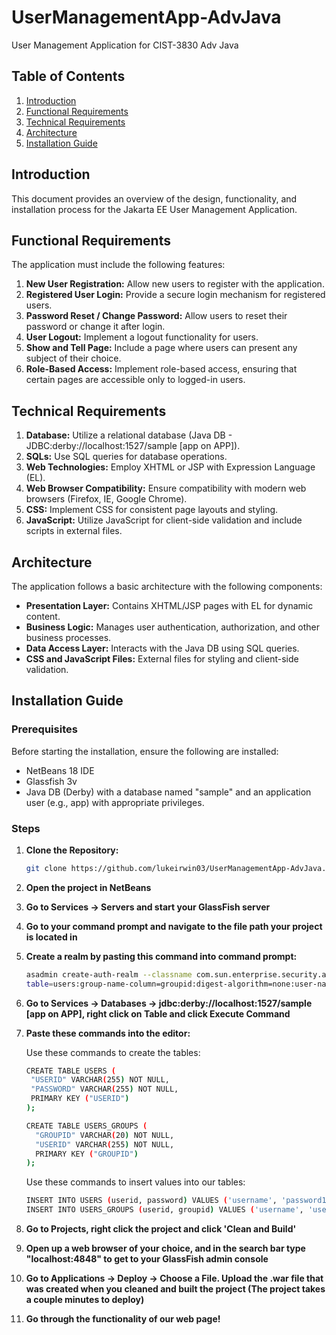 # UserManagementApp-AdvJava
 User Management Application for CIST-3830 Adv Java

## Table of Contents
1. [Introduction](#introduction)
2. [Functional Requirements](#functional-requirements)
3. [Technical Requirements](#technical-requirements)
4. [Architecture](#architecture)
5. [Installation Guide](#installation-guide)

## Introduction

This document provides an overview of the design, functionality, and installation process for the Jakarta EE User Management Application.

## Functional Requirements

The application must include the following features:

1. **New User Registration:** Allow new users to register with the application.
2. **Registered User Login:** Provide a secure login mechanism for registered users.
3. **Password Reset / Change Password:** Allow users to reset their password or change it after login.
4. **User Logout:** Implement a logout functionality for users.
5. **Show and Tell Page:** Include a page where users can present any subject of their choice.
6. **Role-Based Access:** Implement role-based access, ensuring that certain pages are accessible only to logged-in users.

## Technical Requirements

1. **Database:** Utilize a relational database (Java DB - JDBC:derby://localhost:1527/sample [app on APP]).
2. **SQLs:** Use SQL queries for database operations.
3. **Web Technologies:** Employ XHTML or JSP with Expression Language (EL).
4. **Web Browser Compatibility:** Ensure compatibility with modern web browsers (Firefox, IE, Google Chrome).
5. **CSS:** Implement CSS for consistent page layouts and styling.
6. **JavaScript:** Utilize JavaScript for client-side validation and include scripts in external files.

## Architecture

The application follows a basic architecture with the following components:

- **Presentation Layer:** Contains XHTML/JSP pages with EL for dynamic content.
- **Business Logic:** Manages user authentication, authorization, and other business processes.
- **Data Access Layer:** Interacts with the Java DB using SQL queries.
- **CSS and JavaScript Files:** External files for styling and client-side validation.

## Installation Guide

### Prerequisites

Before starting the installation, ensure the following are installed:

- NetBeans 18 IDE 
- Glassfish 3v
- Java DB (Derby) with a database named "sample" and an application user (e.g., app) with appropriate privileges.

### Steps

1. **Clone the Repository:**
   ```sh
   git clone https://github.com/lukeirwin03/UserManagementApp-AdvJava.git
   
2. **Open the project in NetBeans**

3. **Go to Services -> Servers and start your GlassFish server**

4. **Go to your command prompt and navigate to the file path your project is located in**

5. **Create a realm by pasting this command into command prompt:**
   ```sh
   asadmin create-auth-realm --classname com.sun.enterprise.security.auth.realm.jdbc.JDBCRealm --property db-user=root:db-password=Secure.10:jaas-context=jdbcRealm:password-column=password:datasource-jndi=jdbc/securityDatasource:group-table=USERS_GROUPS:user-     
   table=users:group-name-column=groupid:digest-algorithm=none:user-name-column=userid myjdbcRealm

6. **Go to Services -> Databases -> jdbc:derby://localhost:1527/sample [app on APP], right click on Table and click Execute Command**

7. **Paste these commands into the editor:**

    Use these commands to create the tables:
    ```sh
    CREATE TABLE USERS (
     "USERID" VARCHAR(255) NOT NULL,
     "PASSWORD" VARCHAR(255) NOT NULL,
     PRIMARY KEY ("USERID")
    );
 
    CREATE TABLE USERS_GROUPS (
      "GROUPID" VARCHAR(20) NOT NULL,
      "USERID" VARCHAR(255) NOT NULL,
      PRIMARY KEY ("GROUPID")
    );
   ```
    
   Use these commands to insert values into our tables:
   ```sh
   INSERT INTO USERS (userid, password) VALUES ('username', 'password123');
   INSERT INTO USERS_GROUPS (userid, groupid) VALUES ('username', 'user');
   ```
    
8. **Go to Projects, right click the project and click 'Clean and Build'**

9. **Open up a web browser of your choice, and in the search bar type "localhost:4848" to get to your GlassFish admin console**

10. **Go to Applications -> Deploy -> Choose a File. Upload the .war file that was created when you cleaned and built the project 
    (The project takes a couple minutes to deploy)**

11. **Go through the functionality of our web page!**
